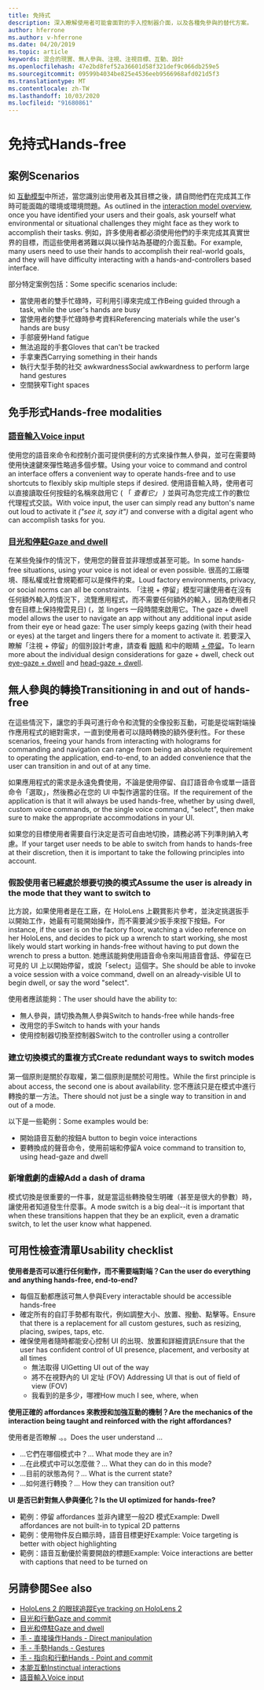 ```yaml
---
title: 免持式
description: 深入瞭解使用者可能會面對的手入控制器介面，以及各種免參與的替代方案。
author: hferrone
ms.author: v-hferrone
ms.date: 04/20/2019
ms.topic: article
keywords: 混合的現實、無人參與、注視、注視目標、互動、設計
ms.openlocfilehash: 47e2bd8fef52a36601d58f321def9c066db259e5
ms.sourcegitcommit: 09599b4034be825e4536eeb9566968afd021d5f3
ms.translationtype: MT
ms.contentlocale: zh-TW
ms.lasthandoff: 10/03/2020
ms.locfileid: "91680861"
---
```

# <a name="hands-free"></a><span data-ttu-id="a2bfe-104">免持式</span><span class="sxs-lookup"><span data-stu-id="a2bfe-104">Hands-free</span></span>

## <a name="scenarios"></a><span data-ttu-id="a2bfe-105">案例</span><span class="sxs-lookup"><span data-stu-id="a2bfe-105">Scenarios</span></span>

<span data-ttu-id="a2bfe-106">如 [互動模型](interaction-fundamentals.md)中所述，當您識別出使用者及其目標之後，請自問他們在完成其工作時可能面臨的環境或環境問題。</span><span class="sxs-lookup"><span data-stu-id="a2bfe-106">As outlined in the [interaction model overview](interaction-fundamentals.md), once you have identified your users and their goals, ask yourself what environmental or situational challenges they might face as they work to accomplish their tasks.</span></span> <span data-ttu-id="a2bfe-107">例如，許多使用者都必須使用他們的手來完成其真實世界的目標，而這些使用者將難以與以操作站為基礎的介面互動。</span><span class="sxs-lookup"><span data-stu-id="a2bfe-107">For example, many users need to use their hands to accomplish their real-world goals, and they will have difficulty interacting with a hands-and-controllers based interface.</span></span> 

<span data-ttu-id="a2bfe-108">部分特定案例包括：</span><span class="sxs-lookup"><span data-stu-id="a2bfe-108">Some specific scenarios include:</span></span> 
* <span data-ttu-id="a2bfe-109">當使用者的雙手忙碌時，可利用引導來完成工作</span><span class="sxs-lookup"><span data-stu-id="a2bfe-109">Being guided through a task, while the user's hands are busy</span></span>
* <span data-ttu-id="a2bfe-110">當使用者的雙手忙碌時參考資料</span><span class="sxs-lookup"><span data-stu-id="a2bfe-110">Referencing materials while the user's hands are busy</span></span>
* <span data-ttu-id="a2bfe-111">手部疲勞</span><span class="sxs-lookup"><span data-stu-id="a2bfe-111">Hand fatigue</span></span>
* <span data-ttu-id="a2bfe-112">無法追蹤的手套</span><span class="sxs-lookup"><span data-stu-id="a2bfe-112">Gloves that can't be tracked</span></span>
* <span data-ttu-id="a2bfe-113">手拿東西</span><span class="sxs-lookup"><span data-stu-id="a2bfe-113">Carrying something in their hands</span></span>
* <span data-ttu-id="a2bfe-114">執行大型手勢的社交 awkwardness</span><span class="sxs-lookup"><span data-stu-id="a2bfe-114">Social awkwardness to perform large hand gestures</span></span>
* <span data-ttu-id="a2bfe-115">空間狹窄</span><span class="sxs-lookup"><span data-stu-id="a2bfe-115">Tight spaces</span></span>


## <a name="hands-free-modalities"></a><span data-ttu-id="a2bfe-116">免手形式</span><span class="sxs-lookup"><span data-stu-id="a2bfe-116">Hands-free modalities</span></span>

### <a name="voice-input"></a>[<span data-ttu-id="a2bfe-117">語音輸入</span><span class="sxs-lookup"><span data-stu-id="a2bfe-117">Voice input</span></span>](voice-input.md)

<span data-ttu-id="a2bfe-118">使用您的語音來命令和控制介面可提供便利的方式來操作無人參與，並可在需要時使用快速鍵來彈性略過多個步驟。</span><span class="sxs-lookup"><span data-stu-id="a2bfe-118">Using your voice to command and control an interface offers a convenient way to operate hands-free and to use shortcuts to flexibly skip multiple steps if desired.</span></span> <span data-ttu-id="a2bfe-119">使用語音輸入時，使用者可以直接讀取任何按鈕的名稱來啟用它 ( 「 _查看它」 )_ 並與可為您完成工作的數位代理程式交談。</span><span class="sxs-lookup"><span data-stu-id="a2bfe-119">With voice input, the user can simply read any button's name out loud to activate it _("see it, say it")_ and converse with a digital agent who can accomplish tasks for you.</span></span>


### <a name="gaze-and-dwell"></a>[<span data-ttu-id="a2bfe-120">目光和停駐</span><span class="sxs-lookup"><span data-stu-id="a2bfe-120">Gaze and dwell</span></span>](gaze-and-dwell.md)

<span data-ttu-id="a2bfe-121">在某些免操作的情況下，使用您的聲音並非理想或甚至可能。</span><span class="sxs-lookup"><span data-stu-id="a2bfe-121">In some hands-free situations, using your voice is not ideal or even possible.</span></span> <span data-ttu-id="a2bfe-122">很高的工廠環境、隱私權或社會規範都可以是條件約束。</span><span class="sxs-lookup"><span data-stu-id="a2bfe-122">Loud factory environments, privacy, or social norms can all be constraints.</span></span> <span data-ttu-id="a2bfe-123">「注視 + 停留」模型可讓使用者在沒有任何額外輸入的情況下，流覽應用程式，而不需要任何額外的輸入，因為使用者只會在目標上保持撥雲見日)  (，並 lingers 一段時間來啟用它。</span><span class="sxs-lookup"><span data-stu-id="a2bfe-123">The gaze + dwell model allows the user to navigate an app without any additional input aside from their eye or head gaze: The user simply keeps gazing (with their head or eyes) at the target and lingers there for a moment to activate it.</span></span> <span data-ttu-id="a2bfe-124">若要深入瞭解「注視 + 停留」的個別設計考慮，請查看 [眼睛](gaze-and-dwell-eyes.md) 和中的眼睛 [+ 停留](gaze-and-dwell-head.md)。</span><span class="sxs-lookup"><span data-stu-id="a2bfe-124">To learn more about the individual design considerations for gaze + dwell, check out [eye-gaze + dwell](gaze-and-dwell-eyes.md) and [head-gaze + dwell](gaze-and-dwell-head.md).</span></span>


## <a name="transitioning-in-and-out-of-hands-free"></a><span data-ttu-id="a2bfe-125">無人參與的轉換</span><span class="sxs-lookup"><span data-stu-id="a2bfe-125">Transitioning in and out of hands-free</span></span>

<span data-ttu-id="a2bfe-126">在這些情況下，讓您的手與可進行命令和流覽的全像投影互動，可能是從端對端操作應用程式的絕對需求，一直到使用者可以隨時轉換的額外便利性。</span><span class="sxs-lookup"><span data-stu-id="a2bfe-126">For these scenarios, freeing your hands from interacting with holograms for commanding and navigation can range from being an absolute requirement to operating the application, end-to-end, to an added convenience that the user can transition in and out of at any time.</span></span> 

<span data-ttu-id="a2bfe-127">如果應用程式的需求是永遠免費使用，不論是使用停留、自訂語音命令或單一語音命令「選取」，然後務必在您的 UI 中製作適當的住宿。</span><span class="sxs-lookup"><span data-stu-id="a2bfe-127">If the requirement of the application is that it will always be used hands-free, whether by using dwell, custom voice commands, or the single voice command, "select", then make sure to make the appropriate accommodations in your UI.</span></span> 

<span data-ttu-id="a2bfe-128">如果您的目標使用者需要自行決定是否可自由地切換，請務必將下列準則納入考慮。</span><span class="sxs-lookup"><span data-stu-id="a2bfe-128">If your target user needs to be able to switch from hands to hands-free at their discretion, then it is important to take the following principles into account.</span></span>

### <a name="assume-the-user-is-already-in-the-mode-that-they-want-to-switch-to"></a><span data-ttu-id="a2bfe-129">假設使用者已經處於想要切換的模式</span><span class="sxs-lookup"><span data-stu-id="a2bfe-129">Assume the user is already in the mode that they want to switch to</span></span>
<span data-ttu-id="a2bfe-130">比方說，如果使用者是在工廠，在 HoloLens 上觀賞影片參考，並決定挑選扳手以開始工作，她最有可能開始操作，而不需要減少扳手來按下按鈕。</span><span class="sxs-lookup"><span data-stu-id="a2bfe-130">For instance, if the user is on the factory floor, watching a video reference on her HoloLens, and decides to pick up a wrench to start working, she most likely would start working in hands-free without having to put down the wrench to press a button.</span></span> <span data-ttu-id="a2bfe-131">她應該能夠使用語音命令來叫用語音會話、停留在已可見的 UI 上以開始停留，或說「select」這個字。</span><span class="sxs-lookup"><span data-stu-id="a2bfe-131">She should be able to invoke a voice session with a voice command, dwell on an already-visible UI to begin dwell, or say the word "select".</span></span>

<span data-ttu-id="a2bfe-132">使用者應該能夠：</span><span class="sxs-lookup"><span data-stu-id="a2bfe-132">The user should have the ability to:</span></span> 
* <span data-ttu-id="a2bfe-133">無人參與，請切換為無人參與</span><span class="sxs-lookup"><span data-stu-id="a2bfe-133">Switch to hands-free while hands-free</span></span>
* <span data-ttu-id="a2bfe-134">改用您的手</span><span class="sxs-lookup"><span data-stu-id="a2bfe-134">Switch to hands with your hands</span></span>
* <span data-ttu-id="a2bfe-135">使用控制器切換至控制器</span><span class="sxs-lookup"><span data-stu-id="a2bfe-135">Switch to the controller using a controller</span></span> 

### <a name="create-redundant-ways-to-switch-modes"></a><span data-ttu-id="a2bfe-136">建立切換模式的重複方式</span><span class="sxs-lookup"><span data-stu-id="a2bfe-136">Create redundant ways to switch modes</span></span>
<span data-ttu-id="a2bfe-137">第一個原則是關於存取權，第二個原則是關於可用性。</span><span class="sxs-lookup"><span data-stu-id="a2bfe-137">While the first principle is about access, the second one is about availability.</span></span> <span data-ttu-id="a2bfe-138">您不應該只是在模式中進行轉換的單一方法。</span><span class="sxs-lookup"><span data-stu-id="a2bfe-138">There should not just be a single way to transition in and out of a mode.</span></span> 

<span data-ttu-id="a2bfe-139">以下是一些範例：</span><span class="sxs-lookup"><span data-stu-id="a2bfe-139">Some examples would be:</span></span> 
* <span data-ttu-id="a2bfe-140">開始語音互動的按鈕</span><span class="sxs-lookup"><span data-stu-id="a2bfe-140">A button to begin voice interactions</span></span>
* <span data-ttu-id="a2bfe-141">要轉換成的聲音命令，使用前端和停留</span><span class="sxs-lookup"><span data-stu-id="a2bfe-141">A voice command to transition to, using head-gaze and dwell</span></span>

### <a name="add-a-dash-of-drama"></a><span data-ttu-id="a2bfe-142">新增戲劇的虛線</span><span class="sxs-lookup"><span data-stu-id="a2bfe-142">Add a dash of drama</span></span>
<span data-ttu-id="a2bfe-143">模式切換是很重要的一件事，就是當這些轉換發生明確（甚至是很大的參數）時，讓使用者知道發生什麼事。</span><span class="sxs-lookup"><span data-stu-id="a2bfe-143">A mode switch is a big deal--it is important that when these transitions happen that they be an explicit, even a dramatic switch, to let the user know what happened.</span></span> 


## <a name="usability-checklist"></a><span data-ttu-id="a2bfe-144">可用性檢查清單</span><span class="sxs-lookup"><span data-stu-id="a2bfe-144">Usability checklist</span></span>

<span data-ttu-id="a2bfe-145">**使用者是否可以進行任何動作，而不需要端對端？**</span><span class="sxs-lookup"><span data-stu-id="a2bfe-145">**Can the user do everything and anything hands-free, end-to-end?**</span></span>
* <span data-ttu-id="a2bfe-146">每個互動都應該可無人參與</span><span class="sxs-lookup"><span data-stu-id="a2bfe-146">Every interactable should be accessible hands-free</span></span>
* <span data-ttu-id="a2bfe-147">確定所有的自訂手勢都有取代，例如調整大小、放置、撥動、點擊等。</span><span class="sxs-lookup"><span data-stu-id="a2bfe-147">Ensure that there is a replacement for all custom gestures, such as resizing, placing, swipes, taps, etc.</span></span>
* <span data-ttu-id="a2bfe-148">確保使用者隨時都能安心控制 UI 的出現、放置和詳細資訊</span><span class="sxs-lookup"><span data-stu-id="a2bfe-148">Ensure that the user has confident control of UI presence, placement, and verbosity at all times</span></span>
    * <span data-ttu-id="a2bfe-149">無法取得 UI</span><span class="sxs-lookup"><span data-stu-id="a2bfe-149">Getting UI out of the way</span></span>
    * <span data-ttu-id="a2bfe-150">將不在視野內的 UI 定址 (FOV) </span><span class="sxs-lookup"><span data-stu-id="a2bfe-150">Addressing UI that is out of field of view (FOV)</span></span>
    * <span data-ttu-id="a2bfe-151">我看到的是多少，哪裡</span><span class="sxs-lookup"><span data-stu-id="a2bfe-151">How much I see, where, when</span></span>

<span data-ttu-id="a2bfe-152">**使用正確的 affordances 來教授和加強互動的機制？**</span><span class="sxs-lookup"><span data-stu-id="a2bfe-152">**Are the mechanics of the interaction being taught and reinforced with the right affordances?**</span></span>

<span data-ttu-id="a2bfe-153">使用者是否瞭解 .。。</span><span class="sxs-lookup"><span data-stu-id="a2bfe-153">Does the user understand ...</span></span>
* <span data-ttu-id="a2bfe-154">...它們在哪個模式中？</span><span class="sxs-lookup"><span data-stu-id="a2bfe-154">... What mode they are in?</span></span>
* <span data-ttu-id="a2bfe-155">...在此模式中可以怎麼做？</span><span class="sxs-lookup"><span data-stu-id="a2bfe-155">... What they can do in this mode?</span></span>
* <span data-ttu-id="a2bfe-156">...目前的狀態為何？</span><span class="sxs-lookup"><span data-stu-id="a2bfe-156">... What is the current state?</span></span>
* <span data-ttu-id="a2bfe-157">...如何進行轉換？</span><span class="sxs-lookup"><span data-stu-id="a2bfe-157">... How they can transition out?</span></span>
    
<span data-ttu-id="a2bfe-158">**UI 是否已針對無人參與優化？**</span><span class="sxs-lookup"><span data-stu-id="a2bfe-158">**Is the UI optimized for hands-free?**</span></span>   

* <span data-ttu-id="a2bfe-159">範例：停留 affordances 並非內建至一般2D 模式</span><span class="sxs-lookup"><span data-stu-id="a2bfe-159">Example: Dwell affordances are not built-in to typical 2D patterns</span></span>
* <span data-ttu-id="a2bfe-160">範例：使用物件反白顯示時，語音目標更好</span><span class="sxs-lookup"><span data-stu-id="a2bfe-160">Example: Voice targeting is better with object highlighting</span></span>
* <span data-ttu-id="a2bfe-161">範例：語音互動優於需要開啟的標題</span><span class="sxs-lookup"><span data-stu-id="a2bfe-161">Example: Voice interactions are better with captions that need to be turned on</span></span>


## <a name="see-also"></a><span data-ttu-id="a2bfe-162">另請參閱</span><span class="sxs-lookup"><span data-stu-id="a2bfe-162">See also</span></span>
* [<span data-ttu-id="a2bfe-163">HoloLens 2 的眼球追蹤</span><span class="sxs-lookup"><span data-stu-id="a2bfe-163">Eye tracking on HoloLens 2</span></span>](eye-tracking.md)
* [<span data-ttu-id="a2bfe-164">目光和行動</span><span class="sxs-lookup"><span data-stu-id="a2bfe-164">Gaze and commit</span></span>](gaze-and-commit.md)
* [<span data-ttu-id="a2bfe-165">目光和停駐</span><span class="sxs-lookup"><span data-stu-id="a2bfe-165">Gaze and dwell</span></span>](gaze-and-dwell.md)
* [<span data-ttu-id="a2bfe-166">手 - 直接操作</span><span class="sxs-lookup"><span data-stu-id="a2bfe-166">Hands - Direct manipulation</span></span>](direct-manipulation.md)
* [<span data-ttu-id="a2bfe-167">手 - 手勢</span><span class="sxs-lookup"><span data-stu-id="a2bfe-167">Hands - Gestures</span></span>](gaze-and-commit.md#composite-gestures)
* [<span data-ttu-id="a2bfe-168">手 - 指向和行動</span><span class="sxs-lookup"><span data-stu-id="a2bfe-168">Hands - Point and commit</span></span>](point-and-commit.md)
* [<span data-ttu-id="a2bfe-169">本能互動</span><span class="sxs-lookup"><span data-stu-id="a2bfe-169">Instinctual interactions</span></span>](interaction-fundamentals.md)
* [<span data-ttu-id="a2bfe-170">語音輸入</span><span class="sxs-lookup"><span data-stu-id="a2bfe-170">Voice input</span></span>](voice-input.md)
